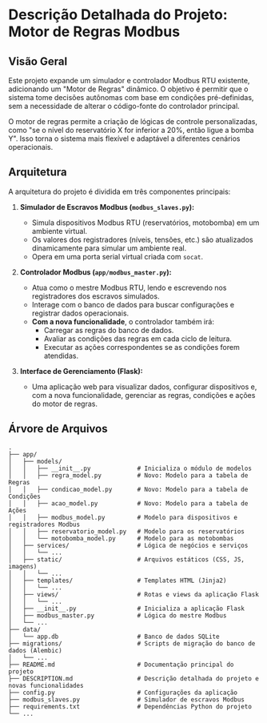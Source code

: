 # Descrição Detalhada do Projeto: Motor de Regras Modbus

## Visão Geral

Este projeto expande um simulador e controlador Modbus RTU existente, adicionando um "Motor de Regras" dinâmico. O objetivo é permitir que o sistema tome decisões autônomas com base em condições pré-definidas, sem a necessidade de alterar o código-fonte do controlador principal.

O motor de regras permite a criação de lógicas de controle personalizadas, como "se o nível do reservatório X for inferior a 20%, então ligue a bomba Y". Isso torna o sistema mais flexível e adaptável a diferentes cenários operacionais.

## Arquitetura

A arquitetura do projeto é dividida em três componentes principais:

1.  **Simulador de Escravos Modbus (`modbus_slaves.py`):**
    *   Simula dispositivos Modbus RTU (reservatórios, motobomba) em um ambiente virtual.
    *   Os valores dos registradores (níveis, tensões, etc.) são atualizados dinamicamente para simular um ambiente real.
    *   Opera em uma porta serial virtual criada com `socat`.

2.  **Controlador Modbus (`app/modbus_master.py`):**
    *   Atua como o mestre Modbus RTU, lendo e escrevendo nos registradores dos escravos simulados.
    *   Interage com o banco de dados para buscar configurações e registrar dados operacionais.
    *   **Com a nova funcionalidade**, o controlador também irá:
        *   Carregar as regras do banco de dados.
        *   Avaliar as condições das regras em cada ciclo de leitura.
        *   Executar as ações correspondentes se as condições forem atendidas.

3.  **Interface de Gerenciamento (Flask):**
    *   Uma aplicação web para visualizar dados, configurar dispositivos e, com a nova funcionalidade, gerenciar as regras, condições e ações do motor de regras.

## Árvore de Arquivos

```
.
├── app/
│   ├── models/
│   │   ├── __init__.py             # Inicializa o módulo de modelos
│   │   ├── regra_model.py          # Novo: Modelo para a tabela de Regras
│   │   ├── condicao_model.py       # Novo: Modelo para a tabela de Condições
│   │   ├── acao_model.py           # Novo: Modelo para a tabela de Ações
│   │   ├── modbus_model.py         # Modelo para dispositivos e registradores Modbus
│   │   ├── reservatorio_model.py   # Modelo para os reservatórios
│   │   └── motobomba_model.py      # Modelo para as motobombas
│   ├── services/                   # Lógica de negócios e serviços
│   │   └── ...
│   ├── static/                     # Arquivos estáticos (CSS, JS, imagens)
│   │   └── ...
│   ├── templates/                  # Templates HTML (Jinja2)
│   │   └── ...
│   ├── views/                      # Rotas e views da aplicação Flask
│   │   └── ...
│   ├── __init__.py                 # Inicializa a aplicação Flask
│   ├── modbus_master.py            # Lógica do mestre Modbus
│   └── ...
├── data/
│   └── app.db                      # Banco de dados SQLite
├── migrations/                     # Scripts de migração do banco de dados (Alembic)
│   └── ...
├── README.md                       # Documentação principal do projeto
├── DESCRIPTION.md                  # Descrição detalhada do projeto e novas funcionalidades
├── config.py                       # Configurações da aplicação
├── modbus_slaves.py                # Simulador de escravos Modbus
├── requirements.txt                # Dependências Python do projeto
└── ...
```
